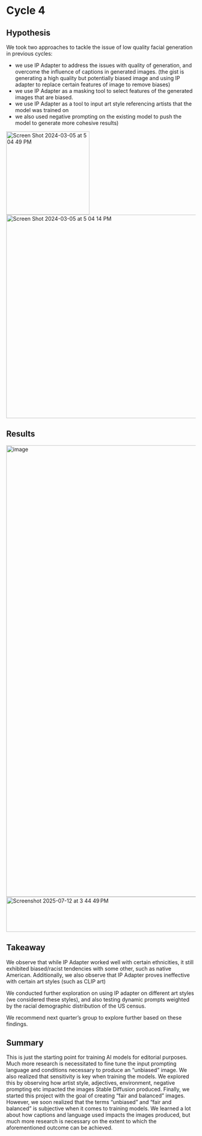 # Cycle 4

## Hypothesis
We took two approaches to tackle the issue of low quality facial generation in previous cycles: 
- we use IP Adapter to address the issues with quality of generation, and overcome the influence of captions in generated images. (the gist is generating a high quality but potentially biased image and using IP adapter to replace certain features of image to remove biases)
- we use IP Adapter as a masking tool to select features of the generated images that are biased.
- we use IP Adapter as a tool to input art style referencing artists that the model was trained on
- we also used negative prompting on the existing model to push the model to generate more cohesive results)

<img width="221" height="221" alt="Screen Shot 2024-03-05 at 5 04 49 PM" src="https://github.com/user-attachments/assets/5f2e6a60-ce03-40ea-97eb-b0dc498bb390" />

<img width="540" height="540" alt="Screen Shot 2024-03-05 at 5 04 14 PM" src="https://github.com/user-attachments/assets/5735d41a-73cb-4f99-a2aa-27ced13805fd" />

## Results

<img width="1126" height="1198" alt="image" src="https://github.com/user-attachments/assets/33ddc694-f267-427d-91ad-f3a441093344" />

<img width="1420" height="93" alt="Screenshot 2025-07-12 at 3 44 49 PM" src="https://github.com/user-attachments/assets/576da269-dce5-421f-9406-9c4110020072" />

## Takeaway

We observe that while IP Adapter worked well with certain ethnicities, it still exhibited biased/racist tendencies with some other, such as native American. Additionally, we also observe that IP Adapter proves ineffective with certain art styles (such as CLIP art)

We conducted further exploration on using IP adapter on different art styles (we considered these styles), and also testing dynamic prompts weighted by the racial demographic distribution of the US census. 

We recommend next quarter’s group to explore further based on these findings. 

## Summary

This is just the starting point for training AI models for editorial purposes. Much more research is necessitated to fine tune the input prompting language and conditions necessary to produce an “unbiased” image. We also realized that sensitivity is key when training the models. We explored this by observing how artist style, adjectives, environment, negative prompting etc impacted the images Stable Diffusion produced.  Finally, we started this project with the goal of creating “fair and balanced” images. However, we soon realized that the terms “unbiased” and “fair and balanced” is subjective when it comes to training models. We learned a lot about how captions and language used impacts the images produced, but much more research is necessary on the extent to which the aforementioned outcome can be achieved.
